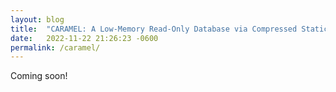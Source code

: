 ```yaml
---
layout: blog
title:  "CARAMEL: A Low-Memory Read-Only Database via Compressed Static Functions; or, the 7 Healthy Sins of Algorithm Design"
date:   2022-11-22 21:26:23 -0600
permalink: /caramel/
---
```


Coming soon! 
      

